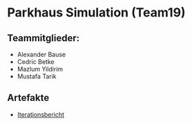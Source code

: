 # Parkhaus Simulation (Team19)
## Teammitglieder:  
- Alexander Bause
- Cedric Betke
- Mazlum Yildirim
- Mustafa Tarik

## Artefakte
- [Iterationsbericht](https://vm-2d21.inf.h-brs.de/mk_se1_ss22_Team_19/mk_se1_ss22_Team_19/-/wikis/Iterationsbericht)
